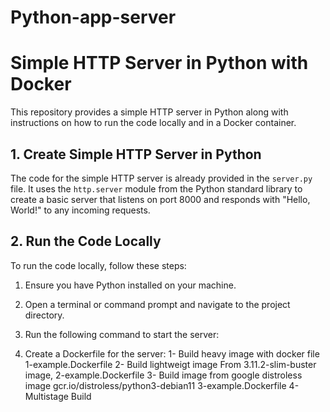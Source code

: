 # Python-app-server

# Simple HTTP Server in Python with Docker

This repository provides a simple HTTP server in Python along with instructions on how to run the code locally and in a Docker container.

## 1. Create Simple HTTP Server in Python

The code for the simple HTTP server is already provided in the `server.py` file. It uses the `http.server` module from the Python standard library to create a basic server that listens on port 8000 and responds with "Hello, World!" to any incoming requests.

## 2. Run the Code Locally

To run the code locally, follow these steps:

1. Ensure you have Python installed on your machine.

2. Open a terminal or command prompt and navigate to the project directory.

3. Run the following command to start the server:

4. Create a Dockerfile for the server:
    1- Build heavy image with docker file 1-example.Dockerfile
    2- Build lightweigt image From 3.11.2-slim-buster image, 2-example.Dockerfile
    3- Build image from google distroless image gcr.io/distroless/python3-debian11 3-example.Dockerfile
    4- Multistage Build
